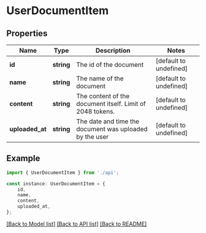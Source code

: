 # UserDocumentItem


## Properties

Name | Type | Description | Notes
------------ | ------------- | ------------- | -------------
**id** | **string** | The id of the document | [default to undefined]
**name** | **string** | The name of the document | [default to undefined]
**content** | **string** | The content of the document itself. Limit of 2048 tokens. | [default to undefined]
**uploaded_at** | **string** | The date and time the document was uploaded by the user | [default to undefined]

## Example

```typescript
import { UserDocumentItem } from './api';

const instance: UserDocumentItem = {
    id,
    name,
    content,
    uploaded_at,
};
```

[[Back to Model list]](../README.md#documentation-for-models) [[Back to API list]](../README.md#documentation-for-api-endpoints) [[Back to README]](../README.md)
